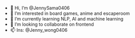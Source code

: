- 👋 Hi, I’m @JennySama0406
- 👀 I’m interested in board games, anime and escaperoom
- 🌱 I’m currently learning NLP, AI and machine learning
- 💞️ I’m looking to collaborate on frontend 
- 📫 Ins: @Jenny_wong0406 

<!---
JennySama0406/JennySama0406 is a ✨ special ✨ repository because its `README.md` (this file) appears on your GitHub profile.
You can click the Preview link to take a look at your changes.
--->
